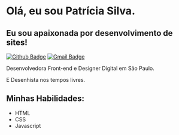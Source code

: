 # Olá, eu sou Patrícia Silva.

## Eu sou apaixonada por desenvolvimento de sites!
[![Github Badge](https://img.shields.io/badge/-Github-000?style=flat-square&logo=Github&logoColor=white&link=link_do_seu_perfil_no_github)](https://github.com/Patriciasilva827/)
[![Gmail Badge](https://img.shields.io/badge/-Gmail-c14438?style=flat-square&logo=Gmail&logoColor=white&link=mailto:seu_email)](mailto:contato1.patriciasilva@gmail.com)

Desenvolvedora Front-end e Designer Digital em São Paulo.

E Desenhista nos tempos livres.

## Minhas Habilidades:
- HTML
- CSS
- Javascript
